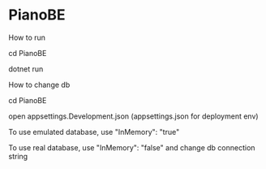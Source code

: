 # PianoBE
How to run

cd PianoBE

dotnet run

How to change db

cd PianoBE

open appsettings.Development.json (appsettings.json for deployment env)

To use emulated database, use "InMemory": "true" 

To use real database, use "InMemory": "false" and change db connection string
